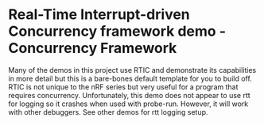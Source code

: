 # Real-Time Interrupt-driven Concurrency framework demo - Concurrency Framework

Many of the demos in this project use RTIC and demonstrate its capabilities in more detail but this is a bare-bones default template for you to build off. RTIC is not unique to the nRF series but very useful for a program that requires concurrency. Unfortunately, this demo does not appear to use rtt for logging so it crashes when used with probe-run. However, it will work with other debuggers. See other demos for rtt logging setup.